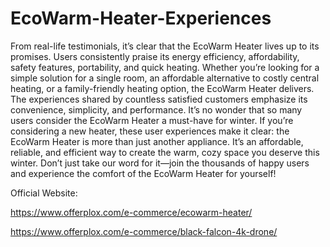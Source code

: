 # EcoWarm-Heater-Experiences

From real-life testimonials, it’s clear that the EcoWarm Heater lives up to its promises. Users consistently praise its energy efficiency, affordability, safety features, portability, and quick heating. Whether you’re looking for a simple solution for a single room, an affordable alternative to costly central heating, or a family-friendly heating option, the EcoWarm Heater delivers.
The experiences shared by countless satisfied customers emphasize its convenience, simplicity, and performance. It’s no wonder that so many users consider the EcoWarm Heater a must-have for winter.
If you’re considering a new heater, these user experiences make it clear: the EcoWarm Heater is more than just another appliance. It’s an affordable, reliable, and efficient way to create the warm, cozy space you deserve this winter.
Don’t just take our word for it—join the thousands of happy users and experience the comfort of the EcoWarm Heater for yourself!

Official Website:

https://www.offerplox.com/e-commerce/ecowarm-heater/

https://www.offerplox.com/e-commerce/black-falcon-4k-drone/
